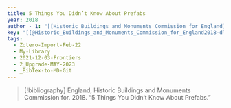 ```yaml
---
title: 5 Things You Didn’t Know About Prefabs
year: 2018
author - 1: "[[Historic Buildings and Monuments Commission for England]]"
key: "[[@Historic_Buildings_and_Monuments_Commission_for_England2018-dl]]"
tags:
  - Zotero-Import-Feb-22
  - My-Library
  - 2021-12-03-Frontiers
  - 2_Upgrade-MAY-2023
  - _BibTex-to-MD-Git
---
```


> [!bibliography]
> England, Historic Buildings and Monuments Commission for. 2018. “5 Things You Didn’t Know About Prefabs.”